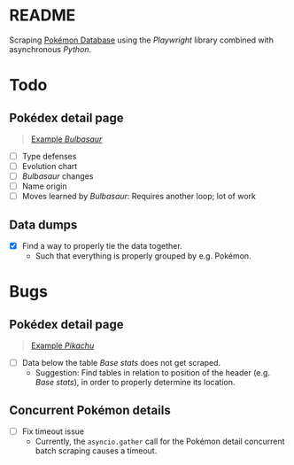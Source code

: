 # README

Scraping [Pokémon Database](https://pokemondb.net/) using the *Playwright* library combined with asynchronous *Python*.

# Todo

## Pokédex detail page

> [Example *Bulbasaur*](https://pokemondb.net/pokedex/bulbasaur)

- [ ] Type defenses
- [ ] Evolution chart
- [ ] *Bulbasaur* changes
- [ ] Name origin
- [ ] Moves learned by *Bulbasaur*: Requires another loop; lot of work

## Data dumps

- [x] Find a way to properly tie the data together.
  - Such that everything is properly grouped by e.g. Pokémon.

# Bugs

## Pokédex detail page

> [Example *Pikachu*](https://pokemondb.net/pokedex/pikachu)

- [ ] Data below the table *Base stats* does not get scraped.
  - Suggestion: Find tables in relation to position of the header (e.g. *Base stats*), in order to properly determine its location.

## Concurrent Pokémon details

- [ ] Fix timeout issue
  - Currently, the `asyncio.gather` call for the Pokémon detail concurrent batch scraping causes a timeout.
